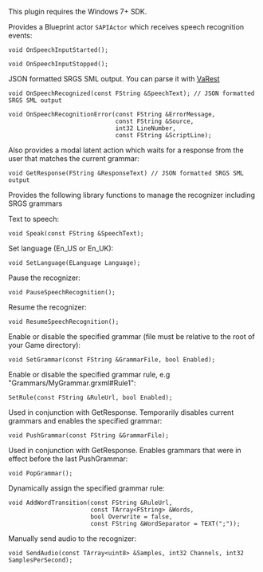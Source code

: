 This plugin requires the Windows 7+ SDK.

Provides a Blueprint actor <code>SAPIActor</code> which receives speech recognition events:

    void OnSpeechInputStarted();

    void OnSpeechInputStopped();
 
JSON formatted SRGS SML output. You can parse it with [VaRest](https://github.com/ufna/VaRest)

    void OnSpeechRecognized(const FString &SpeechText); // JSON formatted SRGS SML output
 
    void OnSpeechRecognitionError(const FString &ErrorMessage, 
                                  const FString &Source, 
                                  int32 LineNumber, 
                                  const FString &ScriptLine);

Also provides a modal latent action which waits for a response from the user that matches the current grammar:  

    void GetResponse(FString &ResponseText) // JSON formatted SRGS SML output


Provides the following library functions to manage the recognizer including SRGS grammars

Text to speech:

    void Speak(const FString &SpeechText);
    
Set language (En_US or En_UK):

    void SetLanguage(ELanguage Language);
    
Pause the recognizer:

    void PauseSpeechRecognition();

Resume the recognizer:

    void ResumeSpeechRecognition();

Enable or disable the specified grammar (file must be relative to the root of your Game directory):

    void SetGrammar(const FString &GrammarFile, bool Enabled);

Enable or disable the specified grammar rule, e.g "Grammars/MyGrammar.grxml#Rule1":

    SetRule(const FString &RuleUrl, bool Enabled);
    
Used in conjunction with GetResponse. Temporarily disables current grammars and enables the specified grammar:

    void PushGrammar(const FString &GrammarFile);

Used in conjunction with GetResponse. Enables grammars that were in effect before the last PushGrammar:
    
    void PopGrammar();

Dynamically assign the specified grammar rule:

    void AddWordTransition(const FString &RuleUrl, 
                           const TArray<FString> &Words, 
                           bool Overwrite = false, 
                           const FString &WordSeparator = TEXT(";"));

Manually send audio to the recognizer:

    void SendAudio(const TArray<uint8> &Samples, int32 Channels, int32 SamplesPerSecond);


